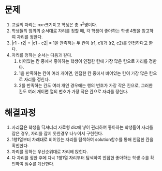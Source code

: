 # 문제

1. 교실의 자리는 nxn크기이고 학생은 총 n<sup>2</sup>명이다.
2. 학생들의 임의의 순서대로 자리를 정할 때, 각 학생이 좋아하는 학생 4명을 참고하여 자리를 정한다.
3. |r1 - r2| + |c1 - c2| = 1을 만족하는 두 칸이 (r1, c1)과 (r2, c2)를 인접하다고 한다.
4. 자리를 정하는 순서는 다음과 같다.
   1. 비어있는 칸 중에서 좋아하는 학생이 인접한 칸에 가장 많은 칸으로 자리를 정한다.
   2. 1을 만족하는 칸이 여러 개이면, 인접한 칸 중에서 비어있는 칸이 가장 많은 칸으로 자리를 정한다.
   3. 2를 만족하는 칸도 여러 개인 경우에는 행의 번호가 가장 작은 칸으로, 그러한 칸도 여러 개이면 열의 번호가 가장 작은 칸으로 자리를 정한다.



# 해결과정

1. 자리잡은 학생을 딕셔너리 자료형 dic에 넣어 괸리하여 좋아하는 학생들이 자리를 잡은 경우, 자리를 잡지 못한경우 나누어서 구현한다.
2. 1행1열부터 차례대로 비어있는 자리를 탐색하여 solution함수를 통해 인접한 칸을 확인한다.
3. 자리를 정하는 우선순위대로 자리에 앉힌다.
4. 다 자리를 정한 후에 다시 1행1열 자리부터 탐색하여 인접한 좋아하는 학생 수를 확인하여 점수를 계산한다.

